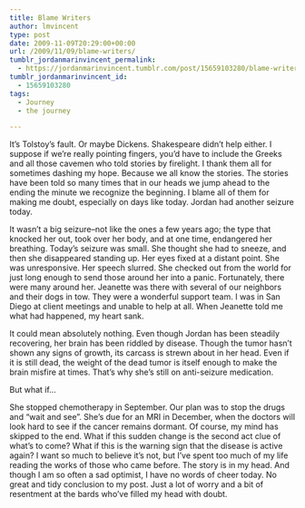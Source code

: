 ```yaml
---
title: Blame Writers
author: lmvincent
type: post
date: 2009-11-09T20:29:00+00:00
url: /2009/11/09/blame-writers/
tumblr_jordanmarinvincent_permalink:
  - https://jordanmarinvincent.tumblr.com/post/15659103280/blame-writers
tumblr_jordanmarinvincent_id:
  - 15659103280
tags:
  - Journey
  - the journey

---
```

It’s Tolstoy’s fault. Or maybe Dickens. Shakespeare didn’t help either. I suppose if we’re really pointing fingers, you’d have to include the Greeks and all those cavemen who told stories by firelight. I thank them all for sometimes dashing my hope. Because we all know the stories. The stories have been told so many times that in our heads we jump ahead to the ending the minute we recognize the beginning. I blame all of them for making me doubt, especially on days like today. Jordan had another seizure today.

It wasn’t a big seizure–not like the ones a few years ago; the type that knocked her out, took over her body, and at one time, endangered her breathing. Today’s seizure was small. She thought she had to sneeze, and then she disappeared standing up. Her eyes fixed at a distant point. She was unresponsive. Her speech slurred. She checked out from the world for just long enough to send those around her into a panic. Fortunately, there were many around her. Jeanette was there with several of our neighbors and their dogs in tow. They were a wonderful support team. I was in San Diego at client meetings and unable to help at all. When Jeanette told me what had happened, my heart sank.

It could mean absolutely nothing. Even though Jordan has been steadily recovering, her brain has been riddled by disease. Though the tumor hasn’t shown any signs of growth, its carcass is strewn about in her head. Even if it is still dead, the weight of the dead tumor is itself enough to make the brain misfire at times. That’s why she’s still on anti-seizure medication.

But what if…

She stopped chemotherapy in September. Our plan was to stop the drugs and “wait and see”. She’s due for an MRI in December, when the doctors will look hard to see if the cancer remains dormant. Of course, my mind has skipped to the end. What if this sudden change is the second act clue of what’s to come? What if this is the warning sign that the disease is active again? I want so much to believe it’s not, but I’ve spent too much of my life reading the works of those who came before. The story is in my head. And though I am so often a sad optimist, I have no words of cheer today. No great and tidy conclusion to my post. Just a lot of worry and a bit of resentment at the bards who’ve filled my head with doubt.

<div class="blogger-post-footer">
  <img loading="lazy" src="https://blogger.googleusercontent.com/tracker/9039099668816362935-9133741418793863481?l=jordansjourney2.blogspot.com" alt="" width="1" height="1" />
</div>